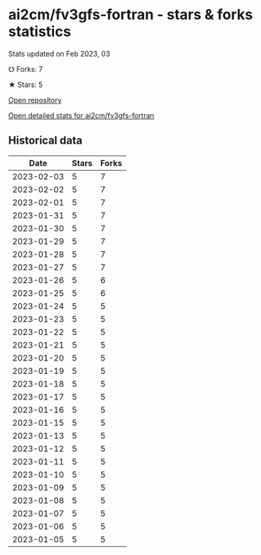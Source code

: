# ai2cm/fv3gfs-fortran - stars & forks statistics

Stats updated on Feb 2023, 03

☋ Forks: 7

★ Stars: 5

[Open repository](https://github.com/ai2cm/fv3gfs-fortran)

[Open detailed stats for ai2cm/fv3gfs-fortran](https://reviewgithub.com/rep/ai2cm/fv3gfs-fortran)

## Historical data
| Date | Stars | Forks |
|------|-------|-------|
| 2023-02-03 | 5 | 7 | 
| 2023-02-02 | 5 | 7 | 
| 2023-02-01 | 5 | 7 | 
| 2023-01-31 | 5 | 7 | 
| 2023-01-30 | 5 | 7 | 
| 2023-01-29 | 5 | 7 | 
| 2023-01-28 | 5 | 7 | 
| 2023-01-27 | 5 | 7 | 
| 2023-01-26 | 5 | 6 | 
| 2023-01-25 | 5 | 6 | 
| 2023-01-24 | 5 | 5 | 
| 2023-01-23 | 5 | 5 | 
| 2023-01-22 | 5 | 5 | 
| 2023-01-21 | 5 | 5 | 
| 2023-01-20 | 5 | 5 | 
| 2023-01-19 | 5 | 5 | 
| 2023-01-18 | 5 | 5 | 
| 2023-01-17 | 5 | 5 | 
| 2023-01-16 | 5 | 5 | 
| 2023-01-15 | 5 | 5 | 
| 2023-01-13 | 5 | 5 | 
| 2023-01-12 | 5 | 5 | 
| 2023-01-11 | 5 | 5 | 
| 2023-01-10 | 5 | 5 | 
| 2023-01-09 | 5 | 5 | 
| 2023-01-08 | 5 | 5 | 
| 2023-01-07 | 5 | 5 | 
| 2023-01-06 | 5 | 5 | 
| 2023-01-05 | 5 | 5 | 

